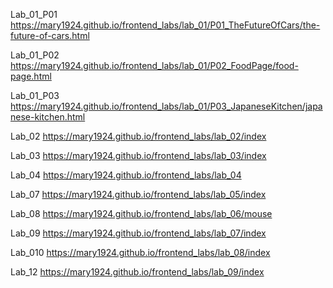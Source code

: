 Lab_01_P01
https://mary1924.github.io/frontend_labs/lab_01/P01_TheFutureOfCars/the-future-of-cars.html

Lab_01_P02
https://mary1924.github.io/frontend_labs/lab_01/P02_FoodPage/food-page.html

Lab_01_P03
https://mary1924.github.io/frontend_labs/lab_01/P03_JapaneseKitchen/japanese-kitchen.html

Lab_02 
https://mary1924.github.io/frontend_labs/lab_02/index

Lab_03
https://mary1924.github.io/frontend_labs/lab_03/index

Lab_04
https://mary1924.github.io/frontend_labs/lab_04

Lab_07
https://mary1924.github.io/frontend_labs/lab_05/index

Lab_08
https://mary1924.github.io/frontend_labs/lab_06/mouse

Lab_09
https://mary1924.github.io/frontend_labs/lab_07/index

Lab_010
https://mary1924.github.io/frontend_labs/lab_08/index

Lab_12
https://mary1924.github.io/frontend_labs/lab_09/index
